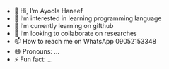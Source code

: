 - 👋 Hi, I’m Ayoola Haneef 
- 👀 I’m interested in learning programming language 
- 🌱 I’m currently learning on gifthub
- 💞️ I’m looking to collaborate on researches 
- 📫 How to reach me on WhatsApp 09052153348
- 😄 Pronouns: ...
- ⚡ Fun fact: ...

<!---
Olayode2008/Olayode2008 is a ✨ special ✨ repository because its `README.md` (this file) appears on your GitHub profile.
You can click the Preview link to take a look at your changes.
--->
